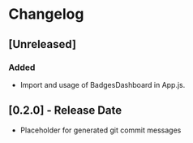 # Changelog

## [Unreleased]

### Added
- Import and usage of BadgesDashboard in App.js.

## [0.2.0] - Release Date

- Placeholder for generated git commit messages